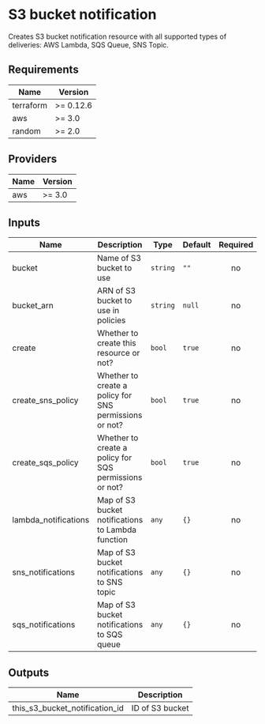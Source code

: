 # S3 bucket notification

Creates S3 bucket notification resource with all supported types of deliveries: AWS Lambda, SQS Queue, SNS Topic.

<!-- BEGINNING OF PRE-COMMIT-TERRAFORM DOCS HOOK -->
## Requirements

| Name | Version |
|------|---------|
| terraform | >= 0.12.6 |
| aws | >= 3.0 |
| random | >= 2.0 |

## Providers

| Name | Version |
|------|---------|
| aws | >= 3.0 |

## Inputs

| Name | Description | Type | Default | Required |
|------|-------------|------|---------|:--------:|
| bucket | Name of S3 bucket to use | `string` | `""` | no |
| bucket\_arn | ARN of S3 bucket to use in policies | `string` | `null` | no |
| create | Whether to create this resource or not? | `bool` | `true` | no |
| create\_sns\_policy | Whether to create a policy for SNS permissions or not? | `bool` | `true` | no |
| create\_sqs\_policy | Whether to create a policy for SQS permissions or not? | `bool` | `true` | no |
| lambda\_notifications | Map of S3 bucket notifications to Lambda function | `any` | `{}` | no |
| sns\_notifications | Map of S3 bucket notifications to SNS topic | `any` | `{}` | no |
| sqs\_notifications | Map of S3 bucket notifications to SQS queue | `any` | `{}` | no |

## Outputs

| Name | Description |
|------|-------------|
| this\_s3\_bucket\_notification\_id | ID of S3 bucket |

<!-- END OF PRE-COMMIT-TERRAFORM DOCS HOOK -->
